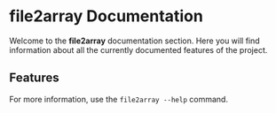 # file2array Documentation

Welcome to the **file2array** documentation section. Here you will find information about 
all the currently documented features of the project.

## Features

For more information, use the `file2array --help` command.
